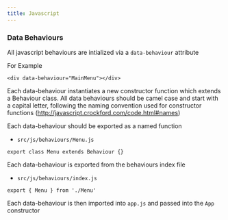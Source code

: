 ```yaml
---
title: Javascript
---
```


### Data Behaviours

All javascript behaviours are intialized via a `data-behaviour` attribute 

For Example
```
<div data-behaviour="MainMenu"></div>
```

Each data-behaviour instantiates a new constructor function which extends a Behaviour class.  All data behaviours should be camel case and start with a capital letter, following the naming convention used for constructor functions (http://javascript.crockford.com/code.html#names)

Each data-behaviour should be exported as a named function

- `src/js/behaviours/Menu.js`
```
export class Menu extends Behaviour {}
```

Each data-behaviour is exported from the behaviours index file 


- `src/js/behaviours/index.js`
```
export { Menu } from './Menu'
```

Each data-behaviour is then imported into `app.js` and passed into the `App` constructor

